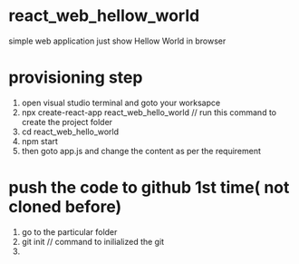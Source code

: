 # react_web_hellow_world
simple  web application just show Hellow World in browser 

# provisioning step 
1) open visual studio terminal and goto your worksapce 
2) npx create-react-app  react_web_hello_world  // run this command to create the project folder 
3)  cd react_web_hello_world
4)  npm start
5)  then goto app.js and change the content as per the requirement 

#  push the code to github 1st time( not cloned before)
1) go to the particular folder
2) git init // command to inilialized the git 
3) 
